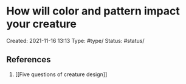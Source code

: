 # How will color and pattern impact your creature
Created: 2021-11-16 13:13
Type: #type/
Status: #status/



## References
1. [[Five questions of creature design]]